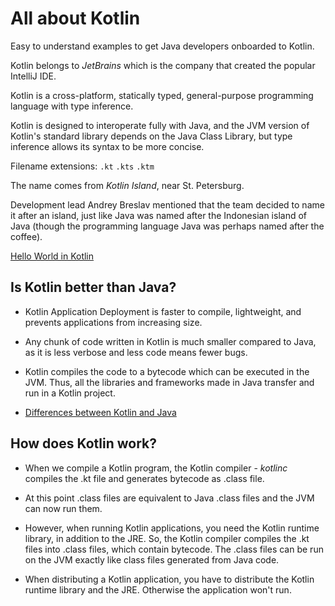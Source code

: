 # All about Kotlin

Easy to understand examples to get Java developers onboarded to Kotlin.

Kotlin belongs to _JetBrains_ which is the company that created the popular IntelliJ IDE.

Kotlin is a cross-platform, statically typed, general-purpose programming language with type inference.

Kotlin is designed to interoperate fully with Java, and the JVM version of Kotlin's standard library depends on the Java Class Library, but type inference allows its syntax to be more concise.

Filename extensions: `.kt` `.kts` `.ktm`

The name comes from _Kotlin Island_, near St. Petersburg.

Development lead Andrey Breslav mentioned that the team decided to name it after an island, just like Java was named after the Indonesian island of Java (though the programming language Java was perhaps named after the coffee).

[Hello World in Kotlin](./src/com/codecafe/basics/HelloWorld.kt "Hello World")

## Is Kotlin better than Java?

* Kotlin Application Deployment is faster to compile, lightweight, and prevents applications from increasing size.


* Any chunk of code written in Kotlin is much smaller compared to Java, as it is less verbose and less code means fewer bugs.


* Kotlin compiles the code to a bytecode which can be executed in the JVM.
  Thus, all the libraries and frameworks made in Java transfer and run in a Kotlin project.

* [Differences between Kotlin and Java](./src/com/codecafe/basics/differences-between-kotlin-and-java.md "Differences between Kotlin and Java")
  
## How does Kotlin work?

* When we compile a Kotlin program, the Kotlin compiler - _kotlinc_ compiles the .kt file
 and generates bytecode as .class file.
 

* At this point .class files are equivalent to Java .class files and the JVM can now run them.


* However, when running Kotlin applications, you need the Kotlin runtime library, in addition to the JRE.
So, the Kotlin compiler compiles the .kt files into .class files, which contain bytecode.
The .class files can be run on the JVM exactly like class files generated from Java code.
  

* When distributing a Kotlin application, you have to distribute the Kotlin runtime library and the JRE.
Otherwise the application won't run.
